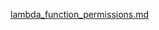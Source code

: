 [lambda_function_permissions.md](https://github.com/user-attachments/files/20034896/lambda_function_permissions.md)
